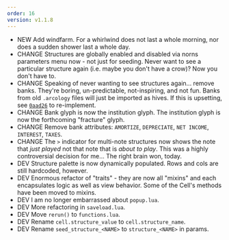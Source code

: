 ```yaml
---
order: 16
version: v1.1.8
---
```

- <span class="badge badge-pill badge-success">NEW</span> Add windfarm. For a whirlwind does not last a whole morning, nor does a sudden shower last a whole day.
- <span class="badge badge-pill badge-danger">CHANGE</span> Structures are globally enabled and disabled via norns parameters menu now - not just for seeding. Never want to see a particular structure again (i.e. maybe you don't have a crow)? Now you don't have to. 
- <span class="badge badge-pill badge-danger">CHANGE</span> Speaking of never wanting to see structures again... remove banks. They're boring, un-predictable, not-inspiring, and not fun. Banks from old `.arcology` files will just be imported as hives. If this is upsetting, see [`0aad26`](https://github.com/tyleretters/arcologies/commit/0aad26b48908a65c9971858786984260bd647f81) to re-implement.
- <span class="badge badge-pill badge-danger">CHANGE</span> Bank glyph is now the institution glyph. The institution glyph is now the forthcoming "fracture" glyph. 
- <span class="badge badge-pill badge-danger">CHANGE</span> Remove bank attributes: `AMORTIZE`, `DEPRECIATE`, `NET INCOME`, `INTEREST`, `TAXES`.
- <span class="badge badge-pill badge-danger">CHANGE</span> The `>` indicator for multi-note structures now shows the note that _just played_ not that note that is _about to play_. This was a highly controversial decision for me... The right brain won, today.
- <span class="badge badge-pill badge-secondary">DEV</span> Structure palette is now dynamically populated. Rows and cols are still hardcoded, however.
- <span class="badge badge-pill badge-secondary">DEV</span> Enormous refactor of "traits" - they are now all "mixins" and each encapsulates logic as well as view behavior. Some of the Cell's methods have been moved to mixins.
- <span class="badge badge-pill badge-secondary">DEV</span> I am no longer embarrassed about `popup.lua`.
- <span class="badge badge-pill badge-secondary">DEV</span> More refactoring in `saveload.lua`.
- <span class="badge badge-pill badge-secondary">DEV</span> Move `rerun()` to `functions.lua`.
- <span class="badge badge-pill badge-secondary">DEV</span> Rename `cell.structure_value` to `cell.structure_name`.
- <span class="badge badge-pill badge-secondary">DEV</span> Rename `seed_structure_<NAME>` to `structure_<NAME>` in params.
